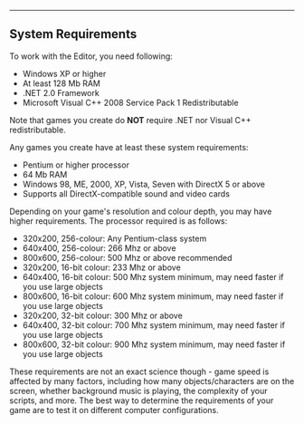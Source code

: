 []()


------------------------------------------------------------------------

System Requirements
-------------------

To work with the Editor, you need following:

-   Windows XP or higher
-   At least 128 Mb RAM
-   .NET 2.0 Framework
-   Microsoft Visual C++ 2008 Service Pack 1 Redistributable

Note that games you create do **NOT** require .NET nor Visual C++
redistributable.

Any games you create have at least these system requirements:

-   Pentium or higher processor
-   64 Mb RAM
-   Windows 98, ME, 2000, XP, Vista, Seven with DirectX 5 or above
-   Supports all DirectX-compatible sound and video cards

Depending on your game's resolution and colour depth, you may have
higher requirements. The processor required is as follows:

-   320x200, 256-colour: Any Pentium-class system
-   640x400, 256-colour: 266 Mhz or above
-   800x600, 256-colour: 500 Mhz or above recommended
-   320x200, 16-bit colour: 233 Mhz or above
-   640x400, 16-bit colour: 500 Mhz system minimum, may need faster if
    you use large objects
-   800x600, 16-bit colour: 600 Mhz system minimum, may need faster if
    you use large objects
-   320x200, 32-bit colour: 300 Mhz or above
-   640x400, 32-bit colour: 700 Mhz system minimum, may need faster if
    you use large objects
-   800x600, 32-bit colour: 900 Mhz system minimum, may need faster if
    you use large objects

These requirements are not an exact science though - game speed is
affected by many factors, including how many objects/characters are on
the screen, whether background music is playing, the complexity of your
scripts, and more. The best way to determine the requirements of your
game are to test it on different computer configurations.
